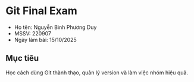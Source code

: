 # Git Final Exam
- Họ tên: Nguyễn Bình Phương Duy
- MSSV: 220907
- Ngày làm bài: 15/10/2025
## Mục tiêu
Học cách dùng Git thành thạo, quản lý version và làm việc nhóm hiệu quả.
